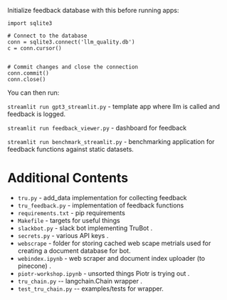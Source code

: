 Initialize feedback database with this before running apps:

```
import sqlite3

# Connect to the database
conn = sqlite3.connect('llm_quality.db')
c = conn.cursor()


# Commit changes and close the connection
conn.commit()
conn.close()
```

You can then run:

`streamlit run gpt3_streamlit.py` - template app where llm is called and feedback is logged.

`streamlit run feedback_viewer.py` - dashboard for feedback

`streamlit run benchmark_streamlit.py` - benchmarking application for feedback functions against static datasets.
# Additional Contents
- `tru.py` - add_data implementation for collecting feedback
- `tru_feedback.py` - implementation of feedback functions
- `requirements.txt` - pip requirements
- `Makefile` - targets for useful things
- `slackbot.py` - slack bot implementing TruBot .
- `secrets.py` - various API keys .
- `webscrape` - folder for storing cached web scape metrials used for creating a document database for bot.
- `webindex.ipynb` - web scraper and document index uploader (to pinecone) .
- `piotr-workshop.ipynb` - unsorted things Piotr is trying out .
- `tru_chain.py` -- langchain.Chain wrapper .
- `test_tru_chain.py` -- examples/tests for wrapper.